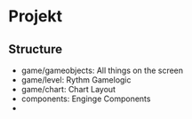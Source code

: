 # Projekt

## Structure

- game/gameobjects: All things on the screen
- game/level: Rythm Gamelogic
- game/chart: Chart Layout
- components: Enginge Components
- 

